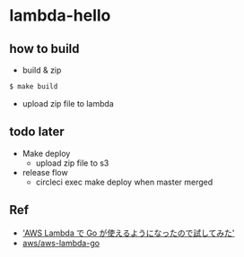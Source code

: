 # lambda-hello
## how to build

- build & zip

```bash
$ make build
```

- upload zip file to lambda

## todo later
- Make deploy
    - upload zip file to s3
- release flow
    - circleci exec make deploy when master merged

## Ref
- ['AWS Lambda で Go が使えるようになったので試してみた'](https://dev.classmethod.jp/cloud/aws/aws-lambda-supports-go/)
- [aws/aws-lambda-go](https://github.com/aws/aws-lambda-go/tree/master/lambda)
